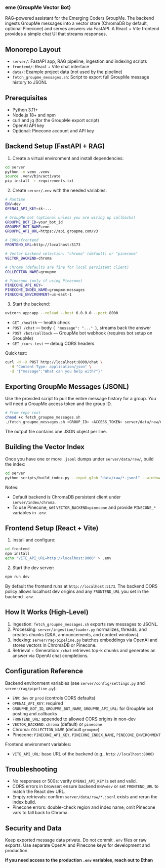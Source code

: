 ### eme (GroupMe Vector Bot)

RAG-powered assistant for the Emerging Coders GroupMe. The backend ingests GroupMe messages into a vector store (ChromaDB by default, optional Pinecone) and serves answers via FastAPI. A React + Vite frontend provides a simple chat UI that streams responses.

## Monorepo Layout

- `server/`: FastAPI app, RAG pipeline, ingestion and indexing scripts
- `frontend/`: React + Vite chat interface
- `data/`: Example project data (not used by the pipeline)
- `fetch_groupme_messages.sh`: Script to export full GroupMe message history to JSONL

## Prerequisites

- Python 3.11+
- Node.js 18+ and npm
- curl and jq (for the GroupMe export script)
- OpenAI API key
- Optional: Pinecone account and API key

## Backend Setup (FastAPI + RAG)

1. Create a virtual environment and install dependencies:

```bash
cd server
python -m venv .venv
source .venv/bin/activate
pip install -r requirements.txt
```

2. Create `server/.env` with the needed variables:

```bash
# Runtime
ENV=dev
OPENAI_API_KEY=sk-...

# GroupMe bot (optional unless you are wiring up callbacks)
GROUPME_BOT_ID=your_bot_id
GROUPME_BOT_NAME=eme
GROUPME_API_URL=https://api.groupme.com/v3

# CORS/frontend
FRONTEND_URL=http://localhost:5173

# Vector backend selection: "chroma" (default) or "pinecone"
VECTOR_BACKEND=chroma

# Chroma (defaults are fine for local persistent client)
COLLECTION_NAME=groupme

# Pinecone (only if using Pinecone)
PINECONE_API_KEY=
PINECONE_INDEX_NAME=groupme-messages
PINECONE_ENVIRONMENT=us-east-1
```

3. Start the backend:

```bash
uvicorn app:app --reload --host 0.0.0.0 --port 8000
```

- `GET /health` — health check
- `POST /chat` — body `{ "message": "..." }`, streams back the answer
- `POST /bot/callback` — GroupMe bot webhook (requires bot setup on GroupMe)
- `GET /cors-test` — debug CORS headers

Quick test:

```bash
curl -N -X POST http://localhost:8000/chat \
  -H "Content-Type: application/json" \
  -d '{"message":"What can you help with?"}'
```

## Exporting GroupMe Messages (JSONL)

Use the provided script to pull the entire message history for a group. You will need a GroupMe access token and the group ID.

```bash
# From repo root
chmod +x fetch_groupme_messages.sh
./fetch_groupme_messages.sh <GROUP_ID> <ACCESS_TOKEN> server/data/raw/messages.jsonl
```

The output file contains one JSON object per line.

## Building the Vector Index

Once you have one or more `.jsonl` dumps under `server/data/raw/`, build the index:

```bash
cd server
python scripts/build_index.py --input_glob "data/raw/*.jsonl" --window 1
```

Notes:

- Default backend is ChromaDB persistent client under `server/index/chroma`.
- To use Pinecone, set `VECTOR_BACKEND=pinecone` and provide `PINECONE_*` variables in `.env`.

## Frontend Setup (React + Vite)

1. Install and configure:

```bash
cd frontend
npm install
echo "VITE_API_URL=http://localhost:8000" > .env
```

2. Start the dev server:

```bash
npm run dev
```

By default the frontend runs at `http://localhost:5173`. The backend CORS policy allows localhost dev origins and any `FRONTEND_URL` you set in the backend `.env`.

## How It Works (High-Level)

1. Ingestion: `fetch_groupme_messages.sh` exports raw messages to JSONL.
2. Processing: `server/ingestion/loader.py` normalizes, threads, and creates chunks (Q&A, announcements, and context windows).
3. Indexing: `server/rag/pipeline.py` batches embeddings via OpenAI and stores vectors in ChromaDB or Pinecone.
4. Retrieval + Generation: `/chat` retrieves top-k chunks and generates an answer via OpenAI chat completions.

## Configuration Reference

Backend environment variables (see `server/config/settings.py` and `server/rag/pipeline.py`):

- `ENV`: `dev` or `prod` (controls CORS defaults)
- `OPENAI_API_KEY`: required
- `GROUPME_BOT_ID`, `GROUPME_BOT_NAME`, `GROUPME_API_URL`: for GroupMe bot posting and callbacks
- `FRONTEND_URL`: appended to allowed CORS origins in non-dev
- `VECTOR_BACKEND`: `chroma` (default) or `pinecone`
- Chroma: `COLLECTION_NAME` (default `groupme`)
- Pinecone: `PINECONE_API_KEY`, `PINECONE_INDEX_NAME`, `PINECONE_ENVIRONMENT`

Frontend environment variables:

- `VITE_API_URL`: base URL of the backend (e.g., `http://localhost:8000`)

## Troubleshooting

- No responses or 500s: verify `OPENAI_API_KEY` is set and valid.
- CORS errors in browser: ensure backend `ENV=dev` or set `FRONTEND_URL` to match the React dev URL.
- Empty retrievals: confirm `server/data/raw/*.jsonl` exists and rerun the index build.
- Pinecone errors: double-check region and index name; omit Pinecone vars to fall back to Chroma.

## Security and Data

Keep exported message data private. Do not commit `.env` files or raw exports. Use separate OpenAI and Pinecone keys for development and production.

**If you need access to the production `.env` variables, reach out to Ethan**
